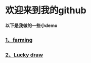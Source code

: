 # 欢迎来到我的github

**以下是我做的一些小demo**

### [1、farming](https://lzp7757.github.io/farming/ '种田') 

### [2、Lucky draw](https://lzp7757.github.io/转盘抽奖/ '转盘抽奖') 